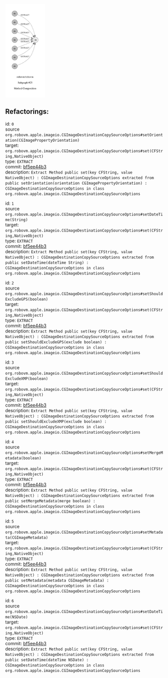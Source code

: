 <img src=subgraph_atomic_25.svg width=25%>

## Refactorings:

id: `0`\
source `org.robovm.apple.imageio.CGImageDestinationCopySourceOptions#setOrientation(CGImagePropertyOrientation)`\
target: `org.robovm.apple.imageio.CGImageDestinationCopySourceOptions#set(CFString,NativeObject)`\
type: `EXTRACT`\
commit: [bf5ee44b3](https://github.com/robovm/robovm/commit/bf5ee44b3b576e01ab09cae9f50300417b01dc07)\
description: `Extract Method public set(key CFString, value NativeObject) : CGImageDestinationCopySourceOptions extracted from public setOrientation(orientation CGImagePropertyOrientation) : CGImageDestinationCopySourceOptions in class org.robovm.apple.imageio.CGImageDestinationCopySourceOptions`

id: `1`\
source `org.robovm.apple.imageio.CGImageDestinationCopySourceOptions#setDateTime(String)`\
target: `org.robovm.apple.imageio.CGImageDestinationCopySourceOptions#set(CFString,NativeObject)`\
type: `EXTRACT`\
commit: [bf5ee44b3](https://github.com/robovm/robovm/commit/bf5ee44b3b576e01ab09cae9f50300417b01dc07)\
description: `Extract Method public set(key CFString, value NativeObject) : CGImageDestinationCopySourceOptions extracted from public setDateTime(dateTime String) : CGImageDestinationCopySourceOptions in class org.robovm.apple.imageio.CGImageDestinationCopySourceOptions`

id: `2`\
source `org.robovm.apple.imageio.CGImageDestinationCopySourceOptions#setShouldExcludeGPS(boolean)`\
target: `org.robovm.apple.imageio.CGImageDestinationCopySourceOptions#set(CFString,NativeObject)`\
type: `EXTRACT`\
commit: [bf5ee44b3](https://github.com/robovm/robovm/commit/bf5ee44b3b576e01ab09cae9f50300417b01dc07)\
description: `Extract Method public set(key CFString, value NativeObject) : CGImageDestinationCopySourceOptions extracted from public setShouldExcludeGPS(exclude boolean) : CGImageDestinationCopySourceOptions in class org.robovm.apple.imageio.CGImageDestinationCopySourceOptions`

id: `3`\
source `org.robovm.apple.imageio.CGImageDestinationCopySourceOptions#setShouldExcludeXMP(boolean)`\
target: `org.robovm.apple.imageio.CGImageDestinationCopySourceOptions#set(CFString,NativeObject)`\
type: `EXTRACT`\
commit: [bf5ee44b3](https://github.com/robovm/robovm/commit/bf5ee44b3b576e01ab09cae9f50300417b01dc07)\
description: `Extract Method public set(key CFString, value NativeObject) : CGImageDestinationCopySourceOptions extracted from public setShouldExcludeXMP(exclude boolean) : CGImageDestinationCopySourceOptions in class org.robovm.apple.imageio.CGImageDestinationCopySourceOptions`

id: `4`\
source `org.robovm.apple.imageio.CGImageDestinationCopySourceOptions#setMergeMetadata(boolean)`\
target: `org.robovm.apple.imageio.CGImageDestinationCopySourceOptions#set(CFString,NativeObject)`\
type: `EXTRACT`\
commit: [bf5ee44b3](https://github.com/robovm/robovm/commit/bf5ee44b3b576e01ab09cae9f50300417b01dc07)\
description: `Extract Method public set(key CFString, value NativeObject) : CGImageDestinationCopySourceOptions extracted from public setMergeMetadata(merge boolean) : CGImageDestinationCopySourceOptions in class org.robovm.apple.imageio.CGImageDestinationCopySourceOptions`

id: `5`\
source `org.robovm.apple.imageio.CGImageDestinationCopySourceOptions#setMetadata(CGImageMetadata)`\
target: `org.robovm.apple.imageio.CGImageDestinationCopySourceOptions#set(CFString,NativeObject)`\
type: `EXTRACT`\
commit: [bf5ee44b3](https://github.com/robovm/robovm/commit/bf5ee44b3b576e01ab09cae9f50300417b01dc07)\
description: `Extract Method public set(key CFString, value NativeObject) : CGImageDestinationCopySourceOptions extracted from public setMetadata(metadata CGImageMetadata) : CGImageDestinationCopySourceOptions in class org.robovm.apple.imageio.CGImageDestinationCopySourceOptions`

id: `6`\
source `org.robovm.apple.imageio.CGImageDestinationCopySourceOptions#setDateTime(NSDate)`\
target: `org.robovm.apple.imageio.CGImageDestinationCopySourceOptions#set(CFString,NativeObject)`\
type: `EXTRACT`\
commit: [bf5ee44b3](https://github.com/robovm/robovm/commit/bf5ee44b3b576e01ab09cae9f50300417b01dc07)\
description: `Extract Method public set(key CFString, value NativeObject) : CGImageDestinationCopySourceOptions extracted from public setDateTime(dateTime NSDate) : CGImageDestinationCopySourceOptions in class org.robovm.apple.imageio.CGImageDestinationCopySourceOptions`


